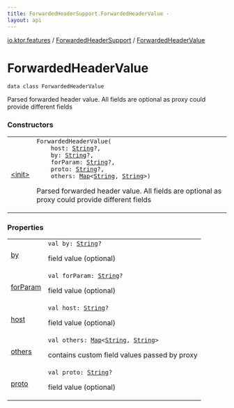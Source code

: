 ```yaml
---
title: ForwardedHeaderSupport.ForwardedHeaderValue - 
layout: api
---
```


<div class='api-docs-breadcrumbs'><a href="../../index.html">io.ktor.features</a> / <a href="../index.html">ForwardedHeaderSupport</a> / <a href="./index.html">ForwardedHeaderValue</a></div>

# ForwardedHeaderValue

<div class="signature"><code><span class="keyword">data</span> <span class="keyword">class </span><span class="identifier">ForwardedHeaderValue</span></code></div>

Parsed forwarded header value. All fields are optional as proxy could provide different fields

### Constructors

<table class="api-docs-table">
<tbody>
<tr>
<td markdown="1">

<a href="-init-.html">&lt;init&gt;</a>


</td>
<td markdown="1">
<div class="signature"><code><span class="identifier">ForwardedHeaderValue</span><span class="symbol">(</span><br/>&nbsp;&nbsp;&nbsp;&nbsp;<span class="parameterName" id="io.ktor.features.ForwardedHeaderSupport.ForwardedHeaderValue$<init>(kotlin.String, kotlin.String, kotlin.String, kotlin.String, kotlin.collections.Map((kotlin.String, )))/host">host</span><span class="symbol">:</span>&nbsp;<a href="https://kotlinlang.org/api/latest/jvm/stdlib/kotlin/-string/index.html"><span class="identifier">String</span></a><span class="symbol">?</span><span class="symbol">, </span><br/>&nbsp;&nbsp;&nbsp;&nbsp;<span class="parameterName" id="io.ktor.features.ForwardedHeaderSupport.ForwardedHeaderValue$<init>(kotlin.String, kotlin.String, kotlin.String, kotlin.String, kotlin.collections.Map((kotlin.String, )))/by">by</span><span class="symbol">:</span>&nbsp;<a href="https://kotlinlang.org/api/latest/jvm/stdlib/kotlin/-string/index.html"><span class="identifier">String</span></a><span class="symbol">?</span><span class="symbol">, </span><br/>&nbsp;&nbsp;&nbsp;&nbsp;<span class="parameterName" id="io.ktor.features.ForwardedHeaderSupport.ForwardedHeaderValue$<init>(kotlin.String, kotlin.String, kotlin.String, kotlin.String, kotlin.collections.Map((kotlin.String, )))/forParam">forParam</span><span class="symbol">:</span>&nbsp;<a href="https://kotlinlang.org/api/latest/jvm/stdlib/kotlin/-string/index.html"><span class="identifier">String</span></a><span class="symbol">?</span><span class="symbol">, </span><br/>&nbsp;&nbsp;&nbsp;&nbsp;<span class="parameterName" id="io.ktor.features.ForwardedHeaderSupport.ForwardedHeaderValue$<init>(kotlin.String, kotlin.String, kotlin.String, kotlin.String, kotlin.collections.Map((kotlin.String, )))/proto">proto</span><span class="symbol">:</span>&nbsp;<a href="https://kotlinlang.org/api/latest/jvm/stdlib/kotlin/-string/index.html"><span class="identifier">String</span></a><span class="symbol">?</span><span class="symbol">, </span><br/>&nbsp;&nbsp;&nbsp;&nbsp;<span class="parameterName" id="io.ktor.features.ForwardedHeaderSupport.ForwardedHeaderValue$<init>(kotlin.String, kotlin.String, kotlin.String, kotlin.String, kotlin.collections.Map((kotlin.String, )))/others">others</span><span class="symbol">:</span>&nbsp;<a href="https://kotlinlang.org/api/latest/jvm/stdlib/kotlin.collections/-map/index.html"><span class="identifier">Map</span></a><span class="symbol">&lt;</span><a href="https://kotlinlang.org/api/latest/jvm/stdlib/kotlin/-string/index.html"><span class="identifier">String</span></a><span class="symbol">,</span>&nbsp;<a href="https://kotlinlang.org/api/latest/jvm/stdlib/kotlin/-string/index.html"><span class="identifier">String</span></a><span class="symbol">&gt;</span><span class="symbol">)</span></code></div>

Parsed forwarded header value. All fields are optional as proxy could provide different fields


</td>
</tr>
</tbody>
</table>

### Properties

<table class="api-docs-table">
<tbody>
<tr>
<td markdown="1">

<a href="by.html">by</a>


</td>
<td markdown="1">
<div class="signature"><code><span class="keyword">val </span><span class="identifier">by</span><span class="symbol">: </span><a href="https://kotlinlang.org/api/latest/jvm/stdlib/kotlin/-string/index.html"><span class="identifier">String</span></a><span class="symbol">?</span></code></div>

field value (optional)


</td>
</tr>
<tr>
<td markdown="1">

<a href="for-param.html">forParam</a>


</td>
<td markdown="1">
<div class="signature"><code><span class="keyword">val </span><span class="identifier">forParam</span><span class="symbol">: </span><a href="https://kotlinlang.org/api/latest/jvm/stdlib/kotlin/-string/index.html"><span class="identifier">String</span></a><span class="symbol">?</span></code></div>

field value (optional)


</td>
</tr>
<tr>
<td markdown="1">

<a href="host.html">host</a>


</td>
<td markdown="1">
<div class="signature"><code><span class="keyword">val </span><span class="identifier">host</span><span class="symbol">: </span><a href="https://kotlinlang.org/api/latest/jvm/stdlib/kotlin/-string/index.html"><span class="identifier">String</span></a><span class="symbol">?</span></code></div>

field value (optional)


</td>
</tr>
<tr>
<td markdown="1">

<a href="others.html">others</a>


</td>
<td markdown="1">
<div class="signature"><code><span class="keyword">val </span><span class="identifier">others</span><span class="symbol">: </span><a href="https://kotlinlang.org/api/latest/jvm/stdlib/kotlin.collections/-map/index.html"><span class="identifier">Map</span></a><span class="symbol">&lt;</span><a href="https://kotlinlang.org/api/latest/jvm/stdlib/kotlin/-string/index.html"><span class="identifier">String</span></a><span class="symbol">,</span>&nbsp;<a href="https://kotlinlang.org/api/latest/jvm/stdlib/kotlin/-string/index.html"><span class="identifier">String</span></a><span class="symbol">&gt;</span></code></div>

contains custom field values passed by proxy


</td>
</tr>
<tr>
<td markdown="1">

<a href="proto.html">proto</a>


</td>
<td markdown="1">
<div class="signature"><code><span class="keyword">val </span><span class="identifier">proto</span><span class="symbol">: </span><a href="https://kotlinlang.org/api/latest/jvm/stdlib/kotlin/-string/index.html"><span class="identifier">String</span></a><span class="symbol">?</span></code></div>

field value (optional)


</td>
</tr>
</tbody>
</table>

